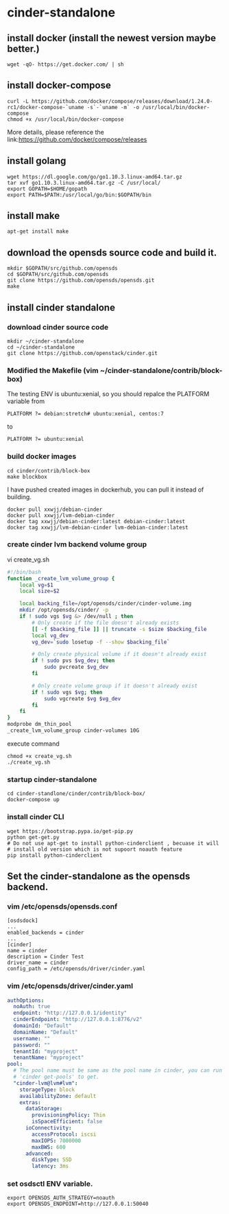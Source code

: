# **cinder-standalone** #

## install docker (install the newest version maybe better.)
	wget -qO- https://get.docker.com/ | sh
	
## install docker-compose
```
curl -L https://github.com/docker/compose/releases/download/1.24.0-rc1/docker-compose-`uname -s`-`uname -m` -o /usr/local/bin/docker-compose
chmod +x /usr/local/bin/docker-compose
```
More details, please reference the link:https://github.com/docker/compose/releases

## install golang
	wget https://dl.google.com/go/go1.10.3.linux-amd64.tar.gz
	tar xvf go1.10.3.linux-amd64.tar.gz -C /usr/local/
	export GOPATH=$HOME/gopath
	export PATH=$PATH:/usr/local/go/bin:$GOPATH/bin

## install make
	apt-get install make

## download the opensds source code and build it.
	mkdir $GOPATH/src/github.com/opensds
	cd $GOPATH/src/github.com/opensds
	git clone https://github.com/opensds/opensds.git
	make

## install cinder standalone
### download cinder source code

	mkdir ~/cinder-standalone
	cd ~/cinder-standalone
	git clone https://github.com/openstack/cinder.git
### Modified the Makefile (vim ~/cinder-standalone/contrib/block-box)
The testing ENV is ubuntu:xenial, so you should repalce the PLATFORM variable 
from
```	
PLATFORM ?= debian:stretch# ubuntu:xenial, centos:7
```
to
```
PLATFORM ?= ubuntu:xenial
```

### build docker images

	cd cinder/contrib/block-box
	make blockbox
	
I have pushed created images in dockerhub, you can pull it instead of building.

	docker pull xxwjj/debian-cinder
	docker pull xxwjj/lvm-debian-cinder
	docker tag xxwjj/debian-cinder:latest debian-cinder:latest
	docker tag xxwjj/lvm-debian-cinder lvm-debian-cinder:latest

### create cinder lvm backend volume group


vi  create_vg.sh 
```bash
#!/bin/bash
function _create_lvm_volume_group {
    local vg=$1
    local size=$2

    local backing_file=/opt/opensds/cinder/cinder-volume.img
	mkdir /opt/opensds/cinder/ -p
    if ! sudo vgs $vg &> /dev/null ; then
        # Only create if the file doesn't already exists
        [[ -f $backing_file ]] || truncate -s $size $backing_file
        local vg_dev
        vg_dev=`sudo losetup -f --show $backing_file`

        # Only create physical volume if it doesn't already exist
        if ! sudo pvs $vg_dev; then
            sudo pvcreate $vg_dev
        fi

        # Only create volume group if it doesn't already exist
        if ! sudo vgs $vg; then
            sudo vgcreate $vg $vg_dev
        fi
    fi
}
modprobe dm_thin_pool
_create_lvm_volume_group cinder-volumes 10G
```
execute command

	chmod +x create_vg.sh
	./create_vg.sh


### startup cinder-standalone
	cd cinder-standlone/cinder/contrib/block-box/
	docker-compose up 

### install cinder CLI
	wget https://bootstrap.pypa.io/get-pip.py
	python get-get.py
	# Do not use apt-get to install python-cinderclient , becuase it will 
	# install old version which is not supoort noauth feature
	pip install python-cinderclient


## Set the cinder-standalone as the opensds backend.
### vim /etc/opensds/opensds.conf
	[osdsdock]
	...
	enabled_backends = cinder
	...
	[cinder]
	name = cinder
	description = Cinder Test
	driver_name = cinder
	config_path = /etc/opensds/driver/cinder.yaml
### vim /etc/opensds/driver/cinder.yaml

```yaml
authOptions:
  noAuth: true
  endpoint: "http://127.0.0.1/identity"
  cinderEndpoint: "http://127.0.0.1:8776/v2"
  domainId: "Default"
  domainName: "Default"
  username: ""
  password: ""
  tenantId: "myproject"
  tenantName: "myproject"
pool:
  # The pool name must be same as the pool name in cinder, you can run command
  # 'cinder get-pools' to get.
  "cinder-lvm@lvm#lvm":
    storageType: block
    availabilityZone: default
    extras:
      dataStorage:
        provisioningPolicy: Thin
        isSpaceEfficient: false
      ioConnectivity:
        accessProtocol: iscsi
        maxIOPS: 7000000
        maxBWS: 600
      advanced:
        diskType: SSD
        latency: 3ms
```

### set osdsctl ENV variable.
    export OPENSDS_AUTH_STRATEGY=noauth
    export OPENSDS_ENDPOINT=http://127.0.0.1:50040



